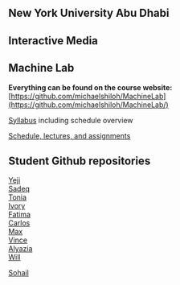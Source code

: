 ## New York University Abu Dhabi
## Interactive Media
## Machine Lab

**Everything can be found on the course website:**   
[https://github.com/michaelshiloh/MachineLab](https://github.com/michaelshiloh/MachineLab/)


[Syllabus](syllabus.md) including schedule overview

[Schedule, lectures, and assignments](scheduleLecturesAndAssignments.md) 

## Student Github repositories

[Yeji](https://github.com/yk1932/machineLab)  
[Sadeq](https://github.com/sadeqalkh/machineLab)  
[Tonia](https://github.com/toniathezhang/machineLab)  
[Ivory](https://github.com/hyl392/machineLab)  
[Fatima](https://github.com/FatimaAlmaazmi/machineLab)  
[Carlos](https://github.com/Carlos-A-Paez-G/MachineLab)  
[Max](https://github.com/neonovi/MachineLab)  
[Vince](https://github.com/vincenguyen-gallery/machineLab)  
[Alyazia](https://github.com/alyaziakr/MachineLab)  
[Will](https://github.com/bassmonkey620/Machine-Lab)  


[Sohail](https://github.com/sohailbb/machineLab)  
